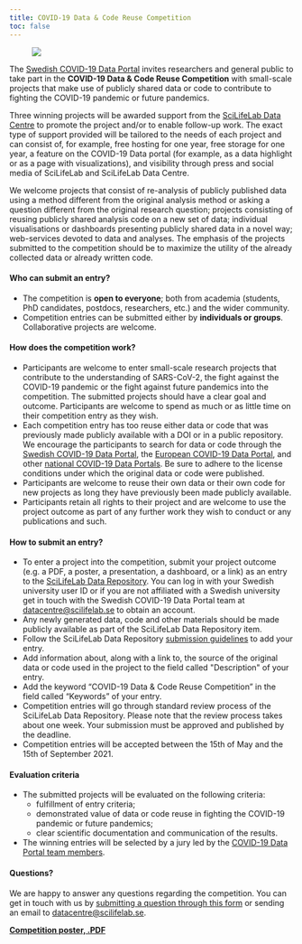 ```yaml
---
title: COVID-19 Data & Code Reuse Competition
toc: false
---
```


<figure class="figure float-right mx-2 w-50">
  <img src="/img/posters/data_code_reuse_poster_web.png" class="img-news-banner img-thumbnail">
</figure>

The [Swedish COVID-19 Data Portal](https://covid19dataportal.se/) invites researchers and general public to take part in the **COVID-19 Data & Code Reuse Competition** with small-scale projects that make use of publicly shared data or code to contribute to fighting the COVID-19 pandemic or future pandemics.

Three winning projects will be awarded support from the [SciLifeLab Data Centre](https://scilifelab.se/data) to promote the project and/or to enable follow-up work. The exact type of support provided will be tailored to the needs of each project and can consist of, for example, free hosting for one year, free storage for one year, a feature on the COVID-19 Data portal (for example, as a data highlight or as a page with visualizations), and visibility through press and social media of SciLifeLab and SciLifeLab Data Centre.

We welcome projects that consist of re-analysis of publicly published data using a method different from the original analysis method or asking a question different from the original research question; projects consisting of reusing publicly shared analysis code on a new set of data; individual visualisations or dashboards presenting publicly shared data in a novel way; web-services devoted to data and analyses. The emphasis of the projects submitted to the competition should be to maximize the utility of the already collected data or already written code.

#### Who can submit an entry?

- The competition is **open to everyone**; both from academia (students, PhD candidates, postdocs, researchers, etc.) and the wider community.
- Competition entries can be submitted either by **individuals or groups**. Collaborative projects are welcome.

#### How does the competition work?

- Participants are welcome to enter small-scale research projects that contribute to the understanding of SARS-CoV-2, the fight against the COVID-19 pandemic or the fight against future pandemics into the competition. The submitted projects should have a clear goal and outcome. Participants are welcome to spend as much or as little time on their competition entry as they wish.
- Each competition entry has too reuse either data or code that was previously made publicly available with a DOI or in a public repository. We encourage the participants to search for data or code through the [Swedish COVID-19 Data Portal](https://covid19dataportal.se/), the [European COVID-19 Data Portal](https://covid19dataportal.org), and other [national COVID-19 Data Portals](https://covid19dataportal.se/partners/). Be sure to adhere to the license conditions under which the original data or code were published.
- Participants are welcome to reuse their own data or their own code for new projects as long they have previously been made publicly available.
- Participants retain all rights to their project and are welcome to use the project outcome as part of any further work they wish to conduct or any publications and such.

#### How to submit an entry?

- To enter a project into the competition, submit your project outcome (e.g. a PDF, a poster, a presentation, a dashboard, or a link) as an entry to the [SciLifeLab Data Repository](https://scilifelab.figshare.com/). You can log in with your Swedish university user ID or if you are not affiliated with a Swedish university get in touch with the Swedish COVID-19 Data Portal team at [datacentre@scilifelab.se](mailto:datacentre@scilifelab.se) to obtain an account.
- Any newly generated data, code and other materials should be made publicly available as part of the SciLifeLab Data Repository item.
- Follow the SciLifeLab Data Repository [submission guidelines](https://www.scilifelab.se/data/repository/submission/) to add your entry.
- Add information about, along with a link to, the source of the original data or code used in the project to the field called "Description" of your entry.
- Add the keyword “COVID-19 Data & Code Reuse Competition” in the field called “Keywords” of your entry.
- Competition entries will go through standard review process of the SciLifeLab Data Repository. Please note that the review process takes about one week. Your submission must be approved and published by the deadline.
- Competition entries will be accepted between the 15th of May and the 15th of September 2021.

#### Evaluation criteria

- The submitted projects will be evaluated on the following criteria:
    - fulfillment of entry criteria;
    - demonstrated value of data or code reuse in fighting the COVID-19 pandemic or future pandemics;
    - clear scientific documentation and communication of the results.
- The winning entries will be selected by a jury led by the [COVID-19 Data Portal team members](/about/).

#### Questions?

We are happy to answer any questions regarding the competition. You can get in touch with us by [submitting a question through this form](/contact/) or sending an email to [datacentre@scilifelab.se](mailto:datacentre@scilifelab.se).

**[Competition poster, .PDF](/img/posters/data_code_reuse_poster.pdf)**
